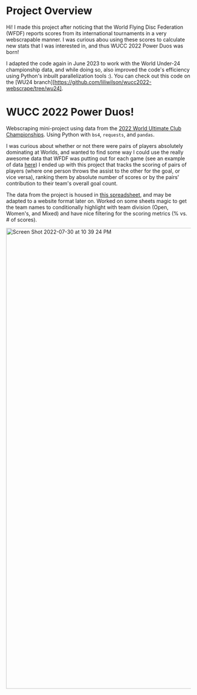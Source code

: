 # Project Overview
Hi! I made this project after noticing that the World Flying Disc Federation (WFDF) reports scores from its international tournaments in a very webscrapable manner. I was curious abou using these scores to calculate new stats that I was interested in, and thus WUCC 2022 Power Duos was born!

I adapted the code again in June 2023 to work with the World Under-24 championship data, and while doing so, also improved the code's efficiency using Python's inbuilt parallelization tools :). You can check out this code on the [WU24 branch][https://github.com/liliwilson/wucc2022-webscrape/tree/wu24].

# WUCC 2022 Power Duos!
Webscraping mini-project using data from the [2022 World Ultimate Club Championships]([https://wucc.sport](https://wfdf.sport/event/wfdf-2022-world-ultimate-club-championships/)). Using Python with `bs4`, `requests`, and `pandas`. 

I was curious about whether or not there were pairs of players absolutely dominating at Worlds, and wanted to find some way I could use the really awesome data that WFDF was putting out for each game (see an example of data [here](https://results.wfdf.sport/wucc/?view=gameplay&game=1)) I ended up with this project that tracks the scoring of pairs of players (where one person throws the assist to the other for the goal, or vice versa), ranking them by absolute number of scores or by the pairs' contribution to their team's overall goal count. 

The data from the project is housed in [this spreadsheet](https://docs.google.com/spreadsheets/d/1cKhtEw4KwD05jiI-_Dl2B8FLxahZKvGYRzJJf1rpPkI/edit?usp=sharing), and may be adapted to a website format later on. Worked on some sheets magic to get the team names to conditionally highlight with team division (Open, Women's, and Mixed) and have nice filtering for the scoring metrics (% vs. # of scores).

<img width="1256" alt="Screen Shot 2022-07-30 at 10 39 24 PM" src="https://user-images.githubusercontent.com/56806227/182007370-bda08e38-53ca-41fd-9d4b-4a9cfef3272f.png">
